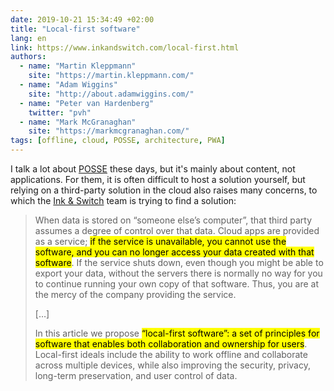 ```yaml
---
date: 2019-10-21 15:34:49 +02:00
title: "Local-first software"
lang: en
link: https://www.inkandswitch.com/local-first.html
authors:
  - name: "Martin Kleppmann"
    site: "https://martin.kleppmann.com/"
  - name: "Adam Wiggins"
    site: "http://about.adamwiggins.com/"
  - name: "Peter van Hardenberg"
    twitter: "pvh"
  - name: "Mark McGranaghan"
    site: "https://markmcgranaghan.com/"
tags: [offline, cloud, POSSE, architecture, PWA]
---
```


I talk a lot about [POSSE](/tags/posse/) these days, but it's mainly about content, not applications. For them, it is often difficult to host a solution yourself, but relying on a third-party solution in the cloud also raises many concerns, to which the [Ink & Switch](https://www.inkandswitch.com/) team is trying to find a solution:

> When data is stored on “someone else’s computer”, that third party assumes a degree of control over that data. Cloud apps are provided as a service; <mark>if the service is unavailable, you cannot use the software, and you can no longer access your data created with that software</mark>. If the service shuts down, even though you might be able to export your data, without the servers there is normally no way for you to continue running your own copy of that software. Thus, you are at the mercy of the company providing the service.
>
> […]
>
> In this article we propose <mark>“local-first software”: a set of principles for software that enables both collaboration and ownership for users</mark>. Local-first ideals include the ability to work offline and collaborate across multiple devices, while also improving the security, privacy, long-term preservation, and user control of data.
